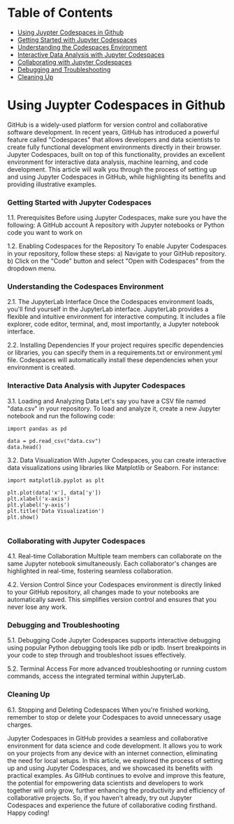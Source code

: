 # Table of Contents

  - [Using Juypter Codespaces in Github](#using-juypter-codespaces-in-github)<br>
  -  [Getting Started with Jupyter Codespaces](#getting-started-with-jupyter-codespaces)<br>
  -  [Understanding the Codespaces Environment](#understanding-the-codespaces-environment)<br>
  - [Interactive Data Analysis with Jupyter Codespaces](#interactive-data-analysis-with-jupyter-codespaces)<br>
  -  [Collaborating with Jupyter Codespaces](#collaborating-with-jupyter-codespaces)<br>
  - [Debugging and Troubleshooting](#debugging-and-troubleshooting)<br>
  - [Cleaning Up](#cleaning-up)

# Using Juypter Codespaces in Github

GitHub is a widely-used platform for version control and collaborative software development. In recent years, GitHub has introduced a powerful feature called "Codespaces" that allows developers and data scientists to create fully functional development environments directly in their browser. Jupyter Codespaces, built on top of this functionality, provides an excellent environment for interactive data analysis, machine learning, and code development. This article will walk you through the process of setting up and using Jupyter Codespaces in GitHub, while highlighting its benefits and providing illustrative examples.

### Getting Started with Jupyter Codespaces
1.1. Prerequisites
Before using Jupyter Codespaces, make sure you have the following:
A GitHub account
A repository with Jupyter notebooks or Python code you want to work on

1.2. Enabling Codespaces for the Repository
To enable Jupyter Codespaces in your repository, follow these steps:
a) Navigate to your GitHub repository.
b) Click on the "Code" button and select "Open with Codespaces" from the dropdown menu.

### Understanding the Codespaces Environment
2.1. The JupyterLab Interface
Once the Codespaces environment loads, you'll find yourself in the JupyterLab interface. JupyterLab provides a flexible and intuitive environment for interactive computing. It includes a file explorer, code editor, terminal, and, most importantly, a Jupyter notebook interface.

2.2. Installing Dependencies
If your project requires specific dependencies or libraries, you can specify them in a requirements.txt or environment.yml file. Codespaces will automatically install these dependencies when your environment is created.

### Interactive Data Analysis with Jupyter Codespaces
3.1. Loading and Analyzing Data
Let's say you have a CSV file named "data.csv" in your repository. To load and analyze it, create a new Jupyter notebook and run the following code:

```
import pandas as pd

data = pd.read_csv("data.csv")
data.head()

```
3.2. Data Visualization
With Jupyter Codespaces, you can create interactive data visualizations using libraries like Matplotlib or Seaborn. For instance:

```
import matplotlib.pyplot as plt

plt.plot(data['x'], data['y'])
plt.xlabel('x-axis')
plt.ylabel('y-axis')
plt.title('Data Visualization')
plt.show()


```
### Collaborating with Jupyter Codespaces
4.1. Real-time Collaboration
Multiple team members can collaborate on the same Jupyter notebook simultaneously. Each collaborator's changes are highlighted in real-time, fostering seamless collaboration.

4.2. Version Control
Since your Codespaces environment is directly linked to your GitHub repository, all changes made to your notebooks are automatically saved. This simplifies version control and ensures that you never lose any work.

### Debugging and Troubleshooting
5.1. Debugging Code
Jupyter Codespaces supports interactive debugging using popular Python debugging tools like pdb or ipdb. Insert breakpoints in your code to step through and troubleshoot issues effectively.

5.2. Terminal Access
For more advanced troubleshooting or running custom commands, access the integrated terminal within JupyterLab.

### Cleaning Up
6.1. Stopping and Deleting Codespaces
When you're finished working, remember to stop or delete your Codespaces to avoid unnecessary usage charges.

Jupyter Codespaces in GitHub provides a seamless and collaborative environment for data science and code development. It allows you to work on your projects from any device with an internet connection, eliminating the need for local setups. In this article, we explored the process of setting up and using Jupyter Codespaces, and we showcased its benefits with practical examples. As GitHub continues to evolve and improve this feature, the potential for empowering data scientists and developers to work together will only grow, further enhancing the productivity and efficiency of collaborative projects. So, if you haven't already, try out Jupyter Codespaces and experience the future of collaborative coding firsthand. Happy coding!
